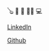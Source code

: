 
🪕 🍕 🐂 🚣‍♂️ 💻

[LinkedIn](https://www.linkedin.com/in/jonmassari/)

[Github](https://github.com/flip-z)
